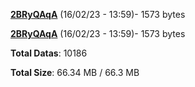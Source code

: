[**2BRyQAqA**](/data/2BRyQAqA.txt) (16/02/23 - 13:59)- 1573 bytes

[**2BRyQAqA**](/data/2BRyQAqA.txt) (16/02/23 - 13:59)- 1573 bytes

**Total Datas**: 10186

**Total Size**: 66.34 MB / 66.3 MB